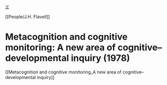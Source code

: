 [🇿](zotero://select/library/items/W225V8JL)

[[People/J.H. Flavell]] 
# Metacognition and cognitive monitoring: A new area of cognitive–developmental inquiry (1978)

[[Metacognition and cognitive monitoring_A new area of cognitive–developmental inquiry]]